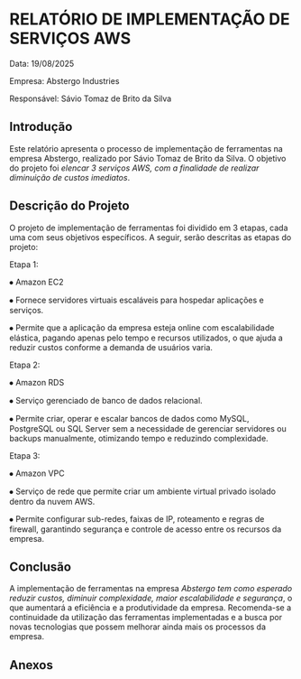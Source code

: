 # RELATÓRIO DE IMPLEMENTAÇÃO DE SERVIÇOS AWS
Data: 19/08/2025

Empresa: Abstergo Industries

Responsável: Sávio Tomaz de Brito da Silva

## Introdução
Este relatório apresenta o processo de implementação de ferramentas na empresa Abstergo, realizado por Sávio Tomaz de Brito da Silva. O objetivo do projeto foi *elencar 3 serviços AWS, com a finalidade de realizar diminuição de custos imediatos*.

## Descrição do Projeto
O projeto de implementação de ferramentas foi dividido em 3 etapas, cada uma com seus objetivos específicos. A seguir, serão descritas as etapas do projeto:

Etapa 1:

⦁	Amazon EC2

⦁	Fornece servidores virtuais escaláveis para hospedar aplicações e serviços.

⦁	Permite que a aplicação da empresa esteja online com escalabilidade elástica, pagando apenas pelo tempo e recursos utilizados, o que ajuda a reduzir custos conforme a demanda de usuários varia.

Etapa 2:

⦁	Amazon RDS

⦁	Serviço gerenciado de banco de dados relacional.

⦁	Permite criar, operar e escalar bancos de dados como MySQL, PostgreSQL ou SQL Server sem a necessidade de gerenciar servidores ou backups manualmente, otimizando tempo e reduzindo complexidade.

Etapa 3:

⦁	Amazon VPC

⦁	Serviço de rede que permite criar um ambiente virtual privado isolado dentro da nuvem AWS.

⦁	Permite configurar sub-redes, faixas de IP, roteamento e regras de firewall, garantindo segurança e controle de acesso entre os recursos da empresa.

## Conclusão
A implementação de ferramentas na empresa *Abstergo tem como esperado reduzir custos, diminuir complexidade, maior escalabilidade e segurança*, o que aumentará a eficiência e a produtividade da empresa. Recomenda-se a continuidade da utilização das ferramentas implementadas e a busca por novas tecnologias que possem melhorar ainda mais os processos da empresa.

## Anexos
